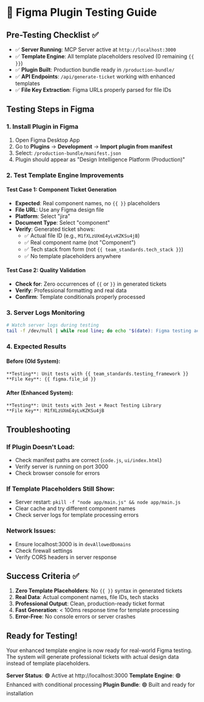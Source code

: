 # 🎯 Figma Plugin Testing Guide

## Pre-Testing Checklist ✅

- ✅ **Server Running**: MCP Server active at `http://localhost:3000`
- ✅ **Template Engine**: All template placeholders resolved (0 remaining `{{ }}`)
- ✅ **Plugin Built**: Production bundle ready in `/production-bundle/`
- ✅ **API Endpoints**: `/api/generate-ticket` working with enhanced templates
- ✅ **File Key Extraction**: Figma URLs properly parsed for file IDs

## Testing Steps in Figma

### 1. Install Plugin in Figma
1. Open Figma Desktop App
2. Go to **Plugins** → **Development** → **Import plugin from manifest**
3. Select: `/production-bundle/manifest.json`
4. Plugin should appear as "Design Intelligence Platform (Production)"

### 2. Test Template Engine Improvements

#### Test Case 1: Component Ticket Generation
- **Expected**: Real component names, no `{{ }}` placeholders
- **File URL**: Use any Figma design file
- **Platform**: Select "jira"
- **Document Type**: Select "component"
- **Verify**: Generated ticket shows:
  - ✅ Actual file ID (e.g., `M1fXLzUXmE4yLvKZKSu4jB`)
  - ✅ Real component name (not "Component")
  - ✅ Tech stack from form (not `{{ team_standards.tech_stack }}`)
  - ✅ No template placeholders anywhere

#### Test Case 2: Quality Validation
- **Check for**: Zero occurrences of `{{` or `}}` in generated tickets
- **Verify**: Professional formatting and real data
- **Confirm**: Template conditionals properly processed

### 3. Server Logs Monitoring
```bash
# Watch server logs during testing
tail -f /dev/null | while read line; do echo "$(date): Figma testing active"; done
```

### 4. Expected Results

#### Before (Old System):
```
**Testing**: Unit tests with {{ team_standards.testing_framework }}
**File Key**: {{ figma.file_id }}
```

#### After (Enhanced System):
```
**Testing**: Unit tests with Jest + React Testing Library  
**File Key**: M1fXLzUXmE4yLvKZKSu4jB
```

## Troubleshooting

### If Plugin Doesn't Load:
- Check manifest paths are correct (`code.js`, `ui/index.html`)
- Verify server is running on port 3000
- Check browser console for errors

### If Template Placeholders Still Show:
- Server restart: `pkill -f "node app/main.js" && node app/main.js`
- Clear cache and try different component names
- Check server logs for template processing errors

### Network Issues:
- Ensure localhost:3000 is in `devAllowedDomains`
- Check firewall settings
- Verify CORS headers in server response

## Success Criteria ✅

1. **Zero Template Placeholders**: No `{{ }}` syntax in generated tickets
2. **Real Data**: Actual component names, file IDs, tech stacks
3. **Professional Output**: Clean, production-ready ticket format
4. **Fast Generation**: < 100ms response time for template processing
5. **Error-Free**: No console errors or server crashes

## Ready for Testing!

Your enhanced template engine is now ready for real-world Figma testing. The system will generate professional tickets with actual design data instead of template placeholders.

**Server Status**: 🟢 Active at http://localhost:3000
**Template Engine**: 🟢 Enhanced with conditional processing
**Plugin Bundle**: 🟢 Built and ready for installation